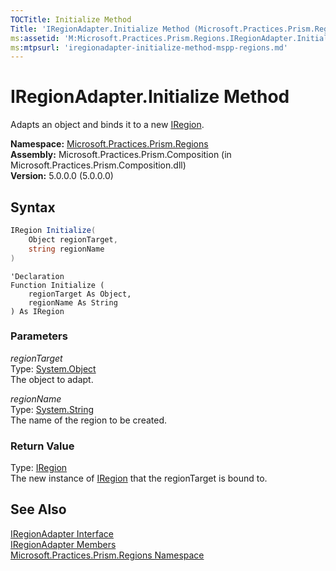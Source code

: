 ```yaml
---
TOCTitle: Initialize Method
Title: 'IRegionAdapter.Initialize Method (Microsoft.Practices.Prism.Regions)'
ms:assetid: 'M:Microsoft.Practices.Prism.Regions.IRegionAdapter.Initialize(System.Object,System.String)'
ms:mtpsurl: 'iregionadapter-initialize-method-mspp-regions.md'
---
```


# IRegionAdapter.Initialize Method

Adapts an object and binds it to a new [IRegion](/patterns-practices/reference/mspp-regions-namespace).

**Namespace:** [Microsoft.Practices.Prism.Regions](/patterns-practices/reference/mspp-regions-namespace)  
**Assembly:** Microsoft.Practices.Prism.Composition (in Microsoft.Practices.Prism.Composition.dll)  
**Version:** 5.0.0.0 (5.0.0.0)

## Syntax
```C#
IRegion Initialize(
	Object regionTarget,
	string regionName
)
```

```VB
'Declaration
Function Initialize ( 
	regionTarget As Object,
	regionName As String
) As IRegion
```

### Parameters

*regionTarget*  
Type: [System.Object](http://msdn.microsoft.com/en-us/library/e5kfa45b)  
The object to adapt.

*regionName*  
Type: [System.String](http://msdn.microsoft.com/en-us/library/s1wwdcbf)  
The name of the region to be created.

### Return Value  
Type: [IRegion](/patterns-practices/reference/iregion-interface-mspp-regions)  
The new instance of [IRegion](/patterns-practices/reference/mspp-regions-namespace) that the regionTarget is bound to.

## See Also

[IRegionAdapter Interface](/patterns-practices/reference/iregionadapter-interface-mspp-regions)  
[IRegionAdapter Members](/patterns-practices/reference/iregionadapter-members-mspp-regions)  
[Microsoft.Practices.Prism.Regions Namespace](/patterns-practices/reference/mspp-regions-namespace)  